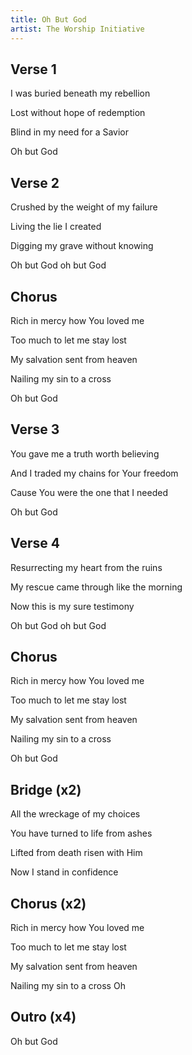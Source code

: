 ```yaml
---
title: Oh But God
artist: The Worship Initiative
---
```


## Verse 1

I was buried beneath my rebellion

Lost without hope of redemption

Blind in my need for a Savior

Oh but God

## Verse 2

Crushed by the weight of my failure

Living the lie I created

Digging my grave without knowing

Oh but God oh but God

## Chorus

Rich in mercy how You loved me

Too much to let me stay lost

My salvation sent from heaven

Nailing my sin to a cross

Oh but God

## Verse 3

You gave me a truth worth believing

And I traded my chains for Your freedom

Cause You were the one that I needed

Oh but God

## Verse 4

Resurrecting my heart from the ruins

My rescue came through like the morning

Now this is my sure testimony

Oh but God oh but God

## Chorus 

Rich in mercy how You loved me

Too much to let me stay lost

My salvation sent from heaven

Nailing my sin to a cross

Oh but God

## Bridge (x2)

All the wreckage of my choices

You have turned to life from ashes

Lifted from death risen with Him

Now I stand in confidence

## Chorus (x2)

Rich in mercy how You loved me

Too much to let me stay lost

My salvation sent from heaven

Nailing my sin to a cross Oh

## Outro (x4)

Oh but God
